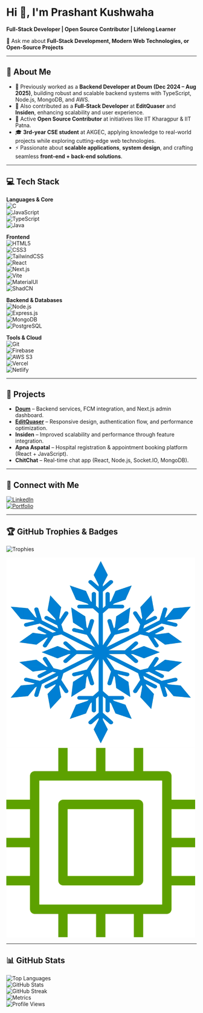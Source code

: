 # Hi 👋, I'm Prashant Kushwaha  
**Full-Stack Developer | Open Source Contributor | Lifelong Learner**  

💬 Ask me about **Full-Stack Development, Modern Web Technologies, or Open-Source Projects**  

---

## 💫 About Me  
- 🔭 Previously worked as a **Backend Developer at Doum (Dec 2024 – Aug 2025)**, building robust and scalable backend systems with TypeScript, Node.js, MongoDB, and AWS.  
- 💼 Also contributed as a **Full-Stack Developer** at **EditQuaser** and **Insiden**, enhancing scalability and user experience.  
- 🚀 Active **Open Source Contributor** at initiatives like IIT Kharagpur & IIT Patna.  
- 🎓 **3rd-year CSE student** at AKGEC, applying knowledge to real-world projects while exploring cutting-edge web technologies.  
- ⚡ Passionate about **scalable applications**, **system design**, and crafting seamless **front-end + back-end solutions**.  

---

## 💻 Tech Stack  
**Languages & Core**  
![C](https://img.shields.io/badge/c-%2300599C.svg?style=for-the-badge&logo=c&logoColor=white)  
![JavaScript](https://img.shields.io/badge/javascript-%23323330.svg?style=for-the-badge&logo=javascript&logoColor=%23F7DF1E)  
![TypeScript](https://img.shields.io/badge/typescript-%23007ACC.svg?style=for-the-badge&logo=typescript&logoColor=white)  
![Java](https://img.shields.io/badge/java-%23ED8B00.svg?style=for-the-badge&logo=java&logoColor=white)  

**Frontend**  
![HTML5](https://img.shields.io/badge/html5-%23E34F26.svg?style=for-the-badge&logo=html5&logoColor=white)  
![CSS3](https://img.shields.io/badge/css3-%231572B6.svg?style=for-the-badge&logo=css3&logoColor=white)  
![TailwindCSS](https://img.shields.io/badge/tailwindcss-%2306B6D4.svg?style=for-the-badge&logo=tailwind-css&logoColor=white)  
![React](https://img.shields.io/badge/react-%2320232a.svg?style=for-the-badge&logo=react&logoColor=%2361DAFB)  
![Next.js](https://img.shields.io/badge/next.js-black?style=for-the-badge&logo=next.js&logoColor=white)  
![Vite](https://img.shields.io/badge/vite-%23646CFF.svg?style=for-the-badge&logo=vite&logoColor=white)  
![MaterialUI](https://img.shields.io/badge/materialui-%230081CB.svg?style=for-the-badge&logo=mui&logoColor=white)  
![ShadCN](https://img.shields.io/badge/shadcn-%23171717.svg?style=for-the-badge&logo=shadcn&logoColor=white)  

**Backend & Databases**  
![Node.js](https://img.shields.io/badge/node.js-%23339933.svg?style=for-the-badge&logo=node.js&logoColor=white)  
![Express.js](https://img.shields.io/badge/express.js-%23404d59.svg?style=for-the-badge&logo=express&logoColor=%2361DAFB)  
![MongoDB](https://img.shields.io/badge/mongodb-%2347A248.svg?style=for-the-badge&logo=mongodb&logoColor=white)  
![PostgreSQL](https://img.shields.io/badge/postgresql-%23316192.svg?style=for-the-badge&logo=postgresql&logoColor=white)  

**Tools & Cloud**  
![Git](https://img.shields.io/badge/git-%23F05033.svg?style=for-the-badge&logo=git&logoColor=white)  
![Firebase](https://img.shields.io/badge/firebase-%23FFCA28.svg?style=for-the-badge&logo=firebase&logoColor=black)  
![AWS S3](https://img.shields.io/badge/aws-%23FF9900.svg?style=for-the-badge&logo=amazon-aws&logoColor=white)  
![Vercel](https://img.shields.io/badge/vercel-%23000000.svg?style=for-the-badge&logo=vercel&logoColor=white)  
![Netlify](https://img.shields.io/badge/netlify-%2300C7B7.svg?style=for-the-badge&logo=netlify&logoColor=white)  

---

## 🚀 Projects  
- **[Doum](https://github.com/kushwahaPrashant24)** – Backend services, FCM integration, and Next.js admin dashboard.  
- **[EditQuaser](https://github.com/kushwahaPrashant24)** – Responsive design, authentication flow, and performance optimization.  
- **Insiden** – Improved scalability and performance through feature integration.  
- **Apna Aspatal** – Hospital registration & appointment booking platform (React + JavaScript).  
- **ChitChat** – Real-time chat app (React, Node.js, Socket.IO, MongoDB).  

---

## 👥 Connect with Me  
[![LinkedIn](https://img.shields.io/badge/linkedin-%230077B5.svg?style=for-the-badge&logo=linkedin&logoColor=white)](https://linkedin.com/in/prashant-kushwaha-0807a1255)  
[![Portfolio](https://img.shields.io/badge/portfolio-%23121011.svg?style=for-the-badge&logo=firefox&logoColor=white)](https://prashant3d.netlify.app/)  

---

## 🏆 GitHub Trophies & Badges  
![Trophies](https://github-profile-trophy.vercel.app/?username=kushwahaPrashant24&theme=onedark&no-frame=true&no-bg=true&margin-w=4)  

![Badges](https://raw.githubusercontent.com/acervenky/animated-github-badges/master/assets/acbadge.gif)  
![Badges](https://raw.githubusercontent.com/acervenky/animated-github-badges/master/assets/devbadge.gif)  

---

## 📊 GitHub Stats  
![Top Languages](https://github-readme-stats.vercel.app/api/top-langs?username=kushwahaPrashant24&show_icons=true&theme=react&layout=compact)  
![GitHub Stats](https://github-readme-stats.vercel.app/api?username=kushwahaPrashant24&theme=react&show_icons=true)  
![GitHub Streak](https://github-readme-streak-stats.herokuapp.com/?user=kushwahaPrashant24&theme=react)  
![Metrics](https://metrics.lecoq.io/kushwahaPrashant24?theme=react)  
![Profile Views](https://visitcount.itsvg.in/api?id=kushwahaPrashant24&label=Profile%20Views&color=12&icon=5&pretty=true&theme=react)  
